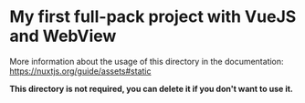 # My first full-pack project with VueJS and WebView


More information about the usage of this directory in the documentation:
https://nuxtjs.org/guide/assets#static

**This directory is not required, you can delete it if you don't want to use it.**

